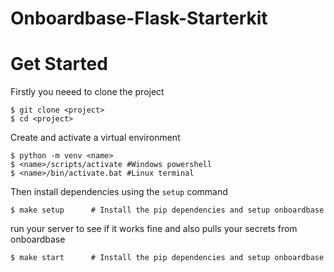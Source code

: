 # Onboardbase-Flask-Starterkit 
# Get Started
Firstly you neeed to clone the project 
```
$ git clone <project>
$ cd <project>
```
Create and activate a virtual environment 
```
$ python -m venv <name>
$ <name>/scripts/activate #Windows powershell
$ <name>/bin/activate.bat #Linux terminal
```
Then install dependencies using the `setup` command 
```
$ make setup      # Install the pip dependencies and setup onboardbase
```
run your server to see if it works fine and also pulls your secrets from onboardbase 

```
$ make start      # Install the pip dependencies and setup onboardbase
```


